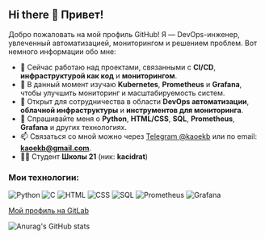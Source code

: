 ## Hi there 👋 Привет!

Добро пожаловать на мой профиль GitHub! Я — DevOps-инженер, увлеченный автоматизацией, мониторингом и решением проблем. Вот немного информации обо мне:

- 🔭 Сейчас работаю над проектами, связанными с **CI/CD**, **инфраструктурой как код** и **мониторингом**.
- 🌱 В данный момент изучаю **Kubernetes**, **Prometheus** и **Grafana**, чтобы улучшить мониторинг и масштабируемость систем.
- 👯 Открыт для сотрудничества в области **DevOps автоматизации**, **облачной инфраструктуры** и **инструментов для мониторинга**.
- 💬 Спрашивайте меня о **Python**, **HTML/CSS**, **SQL**, **Prometheus**, **Grafana** и других технологиях.
- 📫 Связаться со мной можно через [Telegram @kaoekb](https://t.me/kaoekb) или по email: **kaoekb@gmail.com**.
- 🧑‍💻 Студент **Школы 21** (ник: **kacidrat**)

### Мои технологии:
![Python](https://img.shields.io/badge/Python-3.x-blue)
![C](https://img.shields.io/badge/C-99-blue)
![HTML](https://img.shields.io/badge/HTML5-5%2E0-orange)
![CSS](https://img.shields.io/badge/CSS3-3%2E0-blue)
![SQL](https://img.shields.io/badge/SQL-PostgreSQL-green)
![Prometheus](https://img.shields.io/badge/Prometheus-v2%2E30-orange)
![Grafana](https://img.shields.io/badge/Grafana-v7%2E3-blue)

[Мой профиль на GitLab](https://gitlab.com/Kaoekb)

![Anurag's GitHub stats](https://github-readme-stats.vercel.app/api?username=anuraghazra&show_icons=true&theme=radical)